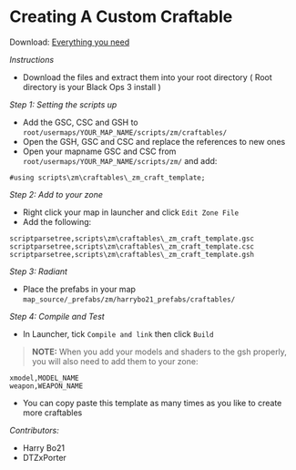 # Creating A Custom Craftable

Download: [Everything you need](https://mega.nz/#!EFNEmJDb!vOw-P56mrDii8cyZ3i4E_68ahBUwqArflDpxeqONnJo)

*Instructions*

- Download the files and extract them into your root directory ( Root directory is your Black Ops 3 install )

*Step 1: Setting the scripts up*

- Add the GSC, CSC and GSH to `root/usermaps/YOUR_MAP_NAME/scripts/zm/craftables/`
- Open the GSH, GSC and CSC and replace the references to new ones
- Open your mapname GSC and CSC from `root/usermaps/YOUR_MAP_NAME/scripts/zm/` and add:

```
#using scripts\zm\craftables\_zm_craft_template;
```

*Step 2: Add to your zone*

- Right click your map in launcher and click `Edit Zone File`
- Add the following:

```
scriptparsetree,scripts\zm\craftables\_zm_craft_template.gsc
scriptparsetree,scripts\zm\craftables\_zm_craft_template.csc
scriptparsetree,scripts\zm\craftables\_zm_craft_template.gsh
```

*Step 3: Radiant*

- Place the prefabs in your map `map_source/_prefabs/zm/harrybo21_prefabs/craftables/`

*Step 4: Compile and Test*

- In Launcher, tick `Compile and link` then click `Build`

> **NOTE:** When you add your models and shaders to the gsh properly, you will also need to add them to your zone:

```
xmodel,MODEL_NAME
weapon,WEAPON_NAME
```

- You can copy paste this template as many times as you like to create more craftables

_Contributors:_
- Harry Bo21
- DTZxPorter